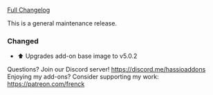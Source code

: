 [Full Changelog][changelog]

This is a general maintenance release.

### Changed

- :arrow_up: Upgrades add-on base image to v5.0.2

[changelog]: https://github.com/hassio-addons/addon-zerotier/compare/v0.5.0...v0.5.1

Questions? Join our Discord server! https://discord.me/hassioaddons
Enjoying my add-ons? Consider supporting my work: https://patreon.com/frenck
